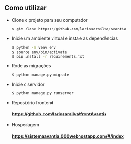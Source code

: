 ## Como utilizar
* Clone o projeto para seu computador
  ```bash
  $ git clone https://github.com/larissarsilva/avantia
  ```
* Inicie um ambiente virtual e instale as dependências
  ```bash
  $ python -m venv env
  $ source env/bin/activate
  $ pip install -r requirements.txt
  ```
* Rode as migrações
  ```bash
  $ python manage.py migrate
  ```
* Inicie o servidor
  ```bash
  $ python manage.py runserver
  ```

* Repositório frontend
  #### https://github.com/larissarsilva/frontAvantia
  
* Hospedagem
  #### https://sistemaavantia.000webhostapp.com/#/index
   
